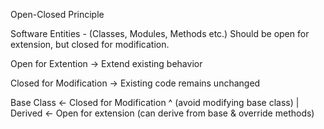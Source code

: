 Open-Closed Principle

Software Entities - (Classes, Modules, Methods etc.)
Should be open for extension, but closed for modification.

Open for Extention -> Extend existing behavior 

Closed for Modification -> Existing code remains unchanged

Base Class <- Closed for Modification 
    ^         (avoid modifying base class)
    |
Derived <- Open for extension
           (can derive from base & override methods)